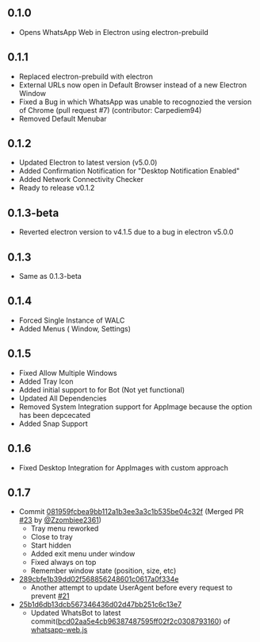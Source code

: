 ## 0.1.0
- Opens WhatsApp Web in Electron using electron-prebuild
## 0.1.1
- Replaced electron-prebuild with electron
- External URLs now open in Default Browser instead of a new Electron Window
- Fixed a Bug in which WhatsApp was unable to recognozied the version of Chrome (pull request #7) (contributor: Carpediem94)
- Removed Default Menubar
## 0.1.2
- Updated Electron to latest version (v5.0.0)
- Added Confirmation Notification for "Desktop Notification Enabled"
- Added Network Connectivity Checker
- Ready to release v0.1.2
## 0.1.3-beta
- Reverted electron version to v4.1.5 due to a bug in electron v5.0.0
## 0.1.3
- Same as 0.1.3-beta
## 0.1.4
- Forced Single Instance of WALC
- Added Menus ( Window, Settings)
## 0.1.5
- Fixed Allow Multiple Windows
- Added Tray Icon
- Added initial support to for Bot (Not yet functional)
- Updated All Dependencies
- Removed System Integration support for AppImage because the option has been depcecated
- Added Snap Support
## 0.1.6
- Fixed Desktop Integration for AppImages with custom approach
## 0.1.7
- Commit [081959fcbea9bb112a1b3ee3a3c1b535be04c32f](https://github.com/cstayyab/WALC/commit/081959fcbea9bb112a1b3ee3a3c1b535be04c32f) (Merged PR [#23](https://github.com/cstayyab/WALC/pull/23) by [@Zzombiee2361](https://github.com/Zzombiee2361))
    * Tray menu reworked
    * Close to tray
    * Start hidden
    * Added exit menu under window
    * Fixed always on top
    * Remember window state (position, size, etc)
- [289cbfe1b39dd02f568856248601c0617a0f334e](https://github.com/cstayyab/WALC/commit/289cbfe1b39dd02f568856248601c0617a0f334e)
    * Another attempt to update UserAgent before every request to prevent [#21](https://github.com/cstayyab/WALC/issues/21)
- [25b1d6db13dcb567346436d02d47bb251c6c13e7](https://github.com/cstayyab/WALC/commit/25b1d6db13dcb567346436d02d47bb251c6c13e7)
    * Updated WhatsBot to latest commit([bcd02aa5e4cb96387487595ff02f2c0308793160](https://github.com/pedroslopez/whatsapp-web.js/commit/bcd02aa5e4cb96387487595ff02f2c0308793160)) of [whatsapp-web.js](https://github.com/pedroslopez/whatsapp-web.js)
